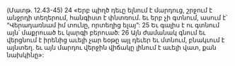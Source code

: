 (Մատթ. 12.43-45)
24 «Երբ պիղծ դեւը ելնում է մարդուց, շրջում է անջրդի տեղերում, հանգիստ է փնտռում. եւ երբ չի գտնում, ասում է՝ “Վերադառնամ իմ տունը, որտեղից ելայ”: 25 Եւ գալիս է ու գտնում այն՝ մաքրուած եւ կարգի բերուած: 26 Այն ժամանակ գնում եւ վերցնում է իրենից աւելի չար եօթը այլ դեւեր եւ մտնում, բնակւում է այնտեղ. եւ այն մարդու վերջին վիճակը լինում է աւելի վատ, քան նախկինը»:
